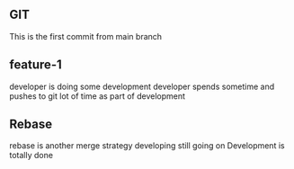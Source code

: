 ## GIT
This is the first commit from main branch

## feature-1
developer is doing some development
developer spends sometime and pushes to git lot of time as part of development

## Rebase
rebase is another merge strategy
developing still going on
Development is totally done